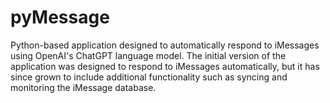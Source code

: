 # pyMessage
Python-based application designed to automatically respond to iMessages using OpenAI's ChatGPT language model. The initial version of the application was designed to respond to iMessages automatically, but it has since grown to include additional functionality such as syncing and monitoring the iMessage database.
